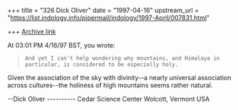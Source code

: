 +++
title = "326 Dick Oliver"
date = "1997-04-16"
upstream_url = "https://list.indology.info/pipermail/indology/1997-April/007831.html"

+++
[Archive link](https://list.indology.info/pipermail/indology/1997-April/007831.html)

At 03:01 PM 4/16/97 BST, you wrote:
>     And yet I can't help wondering why mountains, and Himalaya in 
>     particular, is considered to be especially holy. 

Given the association of the sky with divinity--a nearly universal
association across cultures--the holiness of high mountains seems rather
natural.

--Dick Oliver ----------
  Cedar Science Center
  Wolcott, Vermont USA






